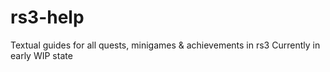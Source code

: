# rs3-help
Textual guides for all quests, minigames &amp; achievements in rs3
Currently in early WIP state